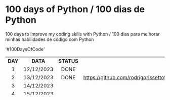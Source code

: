 # 100 days of Python / 100 dias de Python
100 days to improve my coding skills with Python  / 100 dias para melhorar minhas habilidades de código com Python

'#100DaysOfCode'

<table style="border-collapse: collapse; width: 100%; height: 120px;">
<tbody>
<tr>
<td style="width: 5.17997%; text-align: center;" width="64"><strong>DAY</strong></td>
<td style="width: 10.3599%; text-align: center;" width="75"><strong>DATA</strong></td>
<td style="width: 8.42847%; text-align: center;" width="61"><strong>STATUS</strong></td>
<td style="width: 14.0473%; text-align: center;" width="128"><strong>NAME</strong></td>
<td style="width: 61.9842%; text-align: center;" width="116"><strong>PROJECT LINK</strong></td>
</tr>
<tr>
<td style="width: 5.17997%; text-align: center;">1</td>
<td style="width: 10.3599%; text-align: center;">12/12/2023</td>
<td style="width: 8.42847%; text-align: center;">DONE</td>
<td style="width: 14.0473%; text-align: center;">Print into the World</td>
<td style="width: 61.9842%;"><a href="https://github.com/rodrigorissettoterra/100_days_of_Python/blob/main/Day1_of_100days.ipynb" target="_blank" rel="nofollow noopener noreferrer"> https://github.com/rodrigorissettoterra/100_days_of_Python/blob/main/Day1_of_100days.ipynb</a></td>
</tr>
<tr>
<td style="width: 5.17997%; text-align: center;">2</td>
<td style="width: 10.3599%; text-align: center;">13/12/2023</td>
<td style="width: 8.42847%; text-align: center;">DONE</td>
<td style="width: 14.0473%; text-align: center;"><a href="https://github.com/rodrigorissettoterra/100_days_of_Python/blob/main/Day2_of_100days.ipynb" target="_blank" rel="nofollow noopener noreferrer">https://github.com/rodrigorissettoterra/100_days_of_Python/blob/main/Day2_of_100days.ipynb</https:</a></td>
<td style="width: 61.9842%;"></td>
</tr>
<tr>
<td style="width: 5.17997%; text-align: center;">3</td>
<td style="width: 10.3599%; text-align: center;">14/12/2023</td>
<td style="width: 8.42847%; text-align: center;"></td>
<td style="width: 14.0473%; text-align: center;"></td>
<td style="width: 61.9842%;"></td>
</tr>
<tr>
<td style="width: 5.17997%; text-align: center;">4</td>
<td style="width: 10.3599%; text-align: center;">15/12/2023</td>
<td style="width: 8.42847%; text-align: center;"></td>
<td style="width: 14.0473%; text-align: center;"></td>
<td style="width: 61.9842%;"></td>
</tr>
<tr>
<td style="width: 5.17997%; text-align: center;">5</td>
<td style="width: 10.3599%; text-align: center;">16/12/2023</td>
<td style="width: 8.42847%; text-align: center;"></td>
<td style="width: 14.0473%; text-align: center;"></td>
<td style="width: 61.9842%;"></td>
</tr>
<tr>
<td style="width: 5.17997%; text-align: center;">6</td>
<td style="width: 10.3599%; text-align: center;">17/12/2023</td>
<td style="width: 8.42847%; text-align: center;"></td>
<td style="width: 14.0473%; text-align: center;"></td>
<td style="width: 61.9842%;"></td>
</tr>
<tr>
<td style="width: 5.17997%; text-align: center;">7</td>
<td style="width: 10.3599%; text-align: center;">18/12/2023</td>
<td style="width: 8.42847%; text-align: center;"></td>
<td style="width: 14.0473%; text-align: center;"></td>
<td style="width: 61.9842%;"></td>
</tr>
<tr>
<td style="width: 5.17997%; text-align: center;">8</td>
<td style="width: 10.3599%; text-align: center;">19/12/2023</td>
<td style="width: 8.42847%; text-align: center;"></td>
<td style="width: 14.0473%; text-align: center;"></td>
<td style="width: 61.9842%;"></td>
</tr>
<tr>
<td style="width: 5.17997%; text-align: center;">9</td>
<td style="width: 10.3599%; text-align: center;">20/12/2023</td>
<td style="width: 8.42847%; text-align: center;"></td>
<td style="width: 14.0473%; text-align: center;"></td>
<td style="width: 61.9842%;"></td>
</tr>
<tr>
<td style="width: 5.17997%; text-align: center;">10</td>
<td style="width: 10.3599%; text-align: center;">21/12/2023</td>
<td style="width: 8.42847%; text-align: center;"></td>
<td style="width: 14.0473%; text-align: center;"></td>
<td style="width: 61.9842%;"></td>
</tr>
<tr>
<td style="width: 5.17997%; text-align: center;">11</td>
<td style="width: 10.3599%; text-align: center;">22/12/2023</td>
<td style="width: 8.42847%; text-align: center;"></td>
<td style="width: 14.0473%; text-align: center;"></td>
<td style="width: 61.9842%;"></td>
</tr>
<tr>
<td style="width: 5.17997%; text-align: center;">12</td>
<td style="width: 10.3599%; text-align: center;">23/12/2023</td>
<td style="width: 8.42847%; text-align: center;"></td>
<td style="width: 14.0473%; text-align: center;"></td>
<td style="width: 61.9842%;"></td>
</tr>
<tr>
<td style="width: 5.17997%; text-align: center;">13</td>
<td style="width: 10.3599%; text-align: center;">24/12/2023</td>
<td style="width: 8.42847%; text-align: center;"></td>
<td style="width: 14.0473%; text-align: center;"></td>
<td style="width: 61.9842%;"></td>
</tr>
<tr>
<td style="width: 5.17997%; text-align: center;">14</td>
<td style="width: 10.3599%; text-align: center;">25/12/2023</td>
<td style="width: 8.42847%; text-align: center;"></td>
<td style="width: 14.0473%; text-align: center;"></td>
<td style="width: 61.9842%;"></td>
</tr>
<tr>
<td style="width: 5.17997%; text-align: center;">15</td>
<td style="width: 10.3599%; text-align: center;">26/12/2023</td>
<td style="width: 8.42847%; text-align: center;"></td>
<td style="width: 14.0473%; text-align: center;"></td>
<td style="width: 61.9842%;"></td>
</tr>
<tr>
<td style="width: 5.17997%; text-align: center;">16</td>
<td style="width: 10.3599%; text-align: center;">27/12/2023</td>
<td style="width: 8.42847%; text-align: center;"></td>
<td style="width: 14.0473%; text-align: center;"></td>
<td style="width: 61.9842%;"></td>
</tr>
<tr>
<td style="width: 5.17997%; text-align: center;">17</td>
<td style="width: 10.3599%; text-align: center;">28/12/2023</td>
<td style="width: 8.42847%; text-align: center;"></td>
<td style="width: 14.0473%; text-align: center;"></td>
<td style="width: 61.9842%;"></td>
</tr>
<tr>
<td style="width: 5.17997%; text-align: center;">18</td>
<td style="width: 10.3599%; text-align: center;">29/12/2023</td>
<td style="width: 8.42847%; text-align: center;"></td>
<td style="width: 14.0473%; text-align: center;"></td>
<td style="width: 61.9842%;"></td>
</tr>
<tr>
<td style="width: 5.17997%; text-align: center;">19</td>
<td style="width: 10.3599%; text-align: center;">30/12/2023</td>
<td style="width: 8.42847%; text-align: center;"></td>
<td style="width: 14.0473%; text-align: center;"></td>
<td style="width: 61.9842%;"></td>
</tr>
<tr>
<td style="width: 5.17997%; text-align: center;">20</td>
<td style="width: 10.3599%; text-align: center;">31/12/2023</td>
<td style="width: 8.42847%; text-align: center;"></td>
<td style="width: 14.0473%; text-align: center;"></td>
<td style="width: 61.9842%;"></td>
</tr>
<tr>
<td style="width: 5.17997%; text-align: center;">21</td>
<td style="width: 10.3599%; text-align: center;">01/01/2024</td>
<td style="width: 8.42847%; text-align: center;"></td>
<td style="width: 14.0473%; text-align: center;"></td>
<td style="width: 61.9842%;"></td>
</tr>
<tr>
<td style="width: 5.17997%; text-align: center;">22</td>
<td style="width: 10.3599%; text-align: center;">02/01/2024</td>
<td style="width: 8.42847%; text-align: center;"></td>
<td style="width: 14.0473%; text-align: center;"></td>
<td style="width: 61.9842%;"></td>
</tr>
<tr>
<td style="width: 5.17997%; text-align: center;">23</td>
<td style="width: 10.3599%; text-align: center;">03/01/2024</td>
<td style="width: 8.42847%; text-align: center;"></td>
<td style="width: 14.0473%; text-align: center;"></td>
<td style="width: 61.9842%;"></td>
</tr>
<tr>
<td style="width: 5.17997%; text-align: center;">24</td>
<td style="width: 10.3599%; text-align: center;">04/01/2024</td>
<td style="width: 8.42847%; text-align: center;"></td>
<td style="width: 14.0473%; text-align: center;"></td>
<td style="width: 61.9842%;"></td>
</tr>
<tr>
<td style="width: 5.17997%; text-align: center;">25</td>
<td style="width: 10.3599%; text-align: center;">05/01/2024</td>
<td style="width: 8.42847%; text-align: center;"></td>
<td style="width: 14.0473%; text-align: center;"></td>
<td style="width: 61.9842%;"></td>
</tr>
<tr>
<td style="width: 5.17997%; text-align: center;">26</td>
<td style="width: 10.3599%; text-align: center;">06/01/2024</td>
<td style="width: 8.42847%; text-align: center;"></td>
<td style="width: 14.0473%; text-align: center;"></td>
<td style="width: 61.9842%;"></td>
</tr>
<tr>
<td style="width: 5.17997%; text-align: center;">27</td>
<td style="width: 10.3599%; text-align: center;">07/01/2024</td>
<td style="width: 8.42847%; text-align: center;"></td>
<td style="width: 14.0473%; text-align: center;"></td>
<td style="width: 61.9842%;"></td>
</tr>
<tr>
<td style="width: 5.17997%; text-align: center;">28</td>
<td style="width: 10.3599%; text-align: center;">08/01/2024</td>
<td style="width: 8.42847%; text-align: center;"></td>
<td style="width: 14.0473%; text-align: center;"></td>
<td style="width: 61.9842%;"></td>
</tr>
<tr>
<td style="width: 5.17997%; text-align: center;">29</td>
<td style="width: 10.3599%; text-align: center;">09/01/2024</td>
<td style="width: 8.42847%; text-align: center;"></td>
<td style="width: 14.0473%; text-align: center;"></td>
<td style="width: 61.9842%;"></td>
</tr>
<tr>
<td style="width: 5.17997%; text-align: center;">30</td>
<td style="width: 10.3599%; text-align: center;">10/01/2024</td>
<td style="width: 8.42847%; text-align: center;"></td>
<td style="width: 14.0473%; text-align: center;"></td>
<td style="width: 61.9842%;"></td>
</tr>
<tr>
<td style="width: 5.17997%; text-align: center;">31</td>
<td style="width: 10.3599%; text-align: center;">11/01/2024</td>
<td style="width: 8.42847%; text-align: center;"></td>
<td style="width: 14.0473%; text-align: center;"></td>
<td style="width: 61.9842%;"></td>
</tr>
<tr>
<td style="width: 5.17997%; text-align: center;">32</td>
<td style="width: 10.3599%; text-align: center;">12/01/2024</td>
<td style="width: 8.42847%; text-align: center;"></td>
<td style="width: 14.0473%; text-align: center;"></td>
<td style="width: 61.9842%;"></td>
</tr>
<tr>
<td style="width: 5.17997%; text-align: center;">33</td>
<td style="width: 10.3599%; text-align: center;">13/01/2024</td>
<td style="width: 8.42847%; text-align: center;"></td>
<td style="width: 14.0473%; text-align: center;"></td>
<td style="width: 61.9842%;"></td>
</tr>
<tr>
<td style="width: 5.17997%; text-align: center;">34</td>
<td style="width: 10.3599%; text-align: center;">14/01/2024</td>
<td style="width: 8.42847%; text-align: center;"></td>
<td style="width: 14.0473%; text-align: center;"></td>
<td style="width: 61.9842%;"></td>
</tr>
<tr>
<td style="width: 5.17997%; text-align: center;">35</td>
<td style="width: 10.3599%; text-align: center;">15/01/2024</td>
<td style="width: 8.42847%; text-align: center;"></td>
<td style="width: 14.0473%; text-align: center;"></td>
<td style="width: 61.9842%;"></td>
</tr>
<tr>
<td style="width: 5.17997%; text-align: center;">36</td>
<td style="width: 10.3599%; text-align: center;">16/01/2024</td>
<td style="width: 8.42847%; text-align: center;"></td>
<td style="width: 14.0473%; text-align: center;"></td>
<td style="width: 61.9842%;"></td>
</tr>
<tr>
<td style="width: 5.17997%; text-align: center;">37</td>
<td style="width: 10.3599%; text-align: center;">17/01/2024</td>
<td style="width: 8.42847%; text-align: center;"></td>
<td style="width: 14.0473%; text-align: center;"></td>
<td style="width: 61.9842%;"></td>
</tr>
<tr>
<td style="width: 5.17997%; text-align: center;">38</td>
<td style="width: 10.3599%; text-align: center;">18/01/2024</td>
<td style="width: 8.42847%; text-align: center;"></td>
<td style="width: 14.0473%; text-align: center;"></td>
<td style="width: 61.9842%;"></td>
</tr>
<tr>
<td style="width: 5.17997%; text-align: center;">39</td>
<td style="width: 10.3599%; text-align: center;">19/01/2024</td>
<td style="width: 8.42847%; text-align: center;"></td>
<td style="width: 14.0473%; text-align: center;"></td>
<td style="width: 61.9842%;"></td>
</tr>
<tr>
<td style="width: 5.17997%; text-align: center;">40</td>
<td style="width: 10.3599%; text-align: center;">20/01/2024</td>
<td style="width: 8.42847%; text-align: center;"></td>
<td style="width: 14.0473%; text-align: center;"></td>
<td style="width: 61.9842%;"></td>
</tr>
<tr>
<td style="width: 5.17997%; text-align: center;">41</td>
<td style="width: 10.3599%; text-align: center;">21/01/2024</td>
<td style="width: 8.42847%; text-align: center;"></td>
<td style="width: 14.0473%; text-align: center;"></td>
<td style="width: 61.9842%;"></td>
</tr>
<tr>
<td style="width: 5.17997%; text-align: center;">42</td>
<td style="width: 10.3599%; text-align: center;">22/01/2024</td>
<td style="width: 8.42847%; text-align: center;"></td>
<td style="width: 14.0473%; text-align: center;"></td>
<td style="width: 61.9842%;"></td>
</tr>
<tr>
<td style="width: 5.17997%; text-align: center;">43</td>
<td style="width: 10.3599%; text-align: center;">23/01/2024</td>
<td style="width: 8.42847%; text-align: center;"></td>
<td style="width: 14.0473%; text-align: center;"></td>
<td style="width: 61.9842%;"></td>
</tr>
<tr>
<td style="width: 5.17997%; text-align: center;">44</td>
<td style="width: 10.3599%; text-align: center;">24/01/2024</td>
<td style="width: 8.42847%; text-align: center;"></td>
<td style="width: 14.0473%; text-align: center;"></td>
<td style="width: 61.9842%;"></td>
</tr>
<tr>
<td style="width: 5.17997%; text-align: center;">45</td>
<td style="width: 10.3599%; text-align: center;">25/01/2024</td>
<td style="width: 8.42847%; text-align: center;"></td>
<td style="width: 14.0473%; text-align: center;"></td>
<td style="width: 61.9842%;"></td>
</tr>
<tr>
<td style="width: 5.17997%; text-align: center;">46</td>
<td style="width: 10.3599%; text-align: center;">26/01/2024</td>
<td style="width: 8.42847%; text-align: center;"></td>
<td style="width: 14.0473%; text-align: center;"></td>
<td style="width: 61.9842%;"></td>
</tr>
<tr>
<td style="width: 5.17997%; text-align: center;">47</td>
<td style="width: 10.3599%; text-align: center;">27/01/2024</td>
<td style="width: 8.42847%; text-align: center;"></td>
<td style="width: 14.0473%; text-align: center;"></td>
<td style="width: 61.9842%;"></td>
</tr>
<tr>
<td style="width: 5.17997%; text-align: center;">48</td>
<td style="width: 10.3599%; text-align: center;">28/01/2024</td>
<td style="width: 8.42847%; text-align: center;"></td>
<td style="width: 14.0473%; text-align: center;"></td>
<td style="width: 61.9842%;"></td>
</tr>
<tr>
<td style="width: 5.17997%; text-align: center;">49</td>
<td style="width: 10.3599%; text-align: center;">29/01/2024</td>
<td style="width: 8.42847%; text-align: center;"></td>
<td style="width: 14.0473%; text-align: center;"></td>
<td style="width: 61.9842%;"></td>
</tr>
<tr>
<td style="width: 5.17997%; text-align: center;">50</td>
<td style="width: 10.3599%; text-align: center;">30/01/2024</td>
<td style="width: 8.42847%; text-align: center;"></td>
<td style="width: 14.0473%; text-align: center;"></td>
<td style="width: 61.9842%;"></td>
</tr>
<tr>
<td style="width: 5.17997%; text-align: center;">51</td>
<td style="width: 10.3599%; text-align: center;">31/01/2024</td>
<td style="width: 8.42847%; text-align: center;"></td>
<td style="width: 14.0473%; text-align: center;"></td>
<td style="width: 61.9842%;"></td>
</tr>
<tr>
<td style="width: 5.17997%; text-align: center;">52</td>
<td style="width: 10.3599%; text-align: center;">01/02/2024</td>
<td style="width: 8.42847%; text-align: center;"></td>
<td style="width: 14.0473%; text-align: center;"></td>
<td style="width: 61.9842%;"></td>
</tr>
<tr>
<td style="width: 5.17997%; text-align: center;">53</td>
<td style="width: 10.3599%; text-align: center;">02/02/2024</td>
<td style="width: 8.42847%; text-align: center;"></td>
<td style="width: 14.0473%; text-align: center;"></td>
<td style="width: 61.9842%;"></td>
</tr>
<tr>
<td style="width: 5.17997%; text-align: center;">54</td>
<td style="width: 10.3599%; text-align: center;">03/02/2024</td>
<td style="width: 8.42847%; text-align: center;"></td>
<td style="width: 14.0473%; text-align: center;"></td>
<td style="width: 61.9842%;"></td>
</tr>
<tr>
<td style="width: 5.17997%; text-align: center;">55</td>
<td style="width: 10.3599%; text-align: center;">04/02/2024</td>
<td style="width: 8.42847%; text-align: center;"></td>
<td style="width: 14.0473%; text-align: center;"></td>
<td style="width: 61.9842%;"></td>
</tr>
<tr>
<td style="width: 5.17997%; text-align: center;">56</td>
<td style="width: 10.3599%; text-align: center;">05/02/2024</td>
<td style="width: 8.42847%; text-align: center;"></td>
<td style="width: 14.0473%; text-align: center;"></td>
<td style="width: 61.9842%;"></td>
</tr>
<tr>
<td style="width: 5.17997%; text-align: center;">57</td>
<td style="width: 10.3599%; text-align: center;">06/02/2024</td>
<td style="width: 8.42847%; text-align: center;"></td>
<td style="width: 14.0473%; text-align: center;"></td>
<td style="width: 61.9842%;"></td>
</tr>
<tr>
<td style="width: 5.17997%; text-align: center;">58</td>
<td style="width: 10.3599%; text-align: center;">07/02/2024</td>
<td style="width: 8.42847%; text-align: center;"></td>
<td style="width: 14.0473%; text-align: center;"></td>
<td style="width: 61.9842%;"></td>
</tr>
<tr>
<td style="width: 5.17997%; text-align: center;">59</td>
<td style="width: 10.3599%; text-align: center;">08/02/2024</td>
<td style="width: 8.42847%; text-align: center;"></td>
<td style="width: 14.0473%; text-align: center;"></td>
<td style="width: 61.9842%;"></td>
</tr>
<tr>
<td style="width: 5.17997%; text-align: center;">60</td>
<td style="width: 10.3599%; text-align: center;">09/02/2024</td>
<td style="width: 8.42847%; text-align: center;"></td>
<td style="width: 14.0473%; text-align: center;"></td>
<td style="width: 61.9842%;"></td>
</tr>
<tr>
<td style="width: 5.17997%; text-align: center;">61</td>
<td style="width: 10.3599%; text-align: center;">10/02/2024</td>
<td style="width: 8.42847%; text-align: center;"></td>
<td style="width: 14.0473%; text-align: center;"></td>
<td style="width: 61.9842%;"></td>
</tr>
<tr>
<td style="width: 5.17997%; text-align: center;">62</td>
<td style="width: 10.3599%; text-align: center;">11/02/2024</td>
<td style="width: 8.42847%; text-align: center;"></td>
<td style="width: 14.0473%; text-align: center;"></td>
<td style="width: 61.9842%;"></td>
</tr>
<tr>
<td style="width: 5.17997%; text-align: center;">63</td>
<td style="width: 10.3599%; text-align: center;">12/02/2024</td>
<td style="width: 8.42847%; text-align: center;"></td>
<td style="width: 14.0473%; text-align: center;"></td>
<td style="width: 61.9842%;"></td>
</tr>
<tr>
<td style="width: 5.17997%; text-align: center;">64</td>
<td style="width: 10.3599%; text-align: center;">13/02/2024</td>
<td style="width: 8.42847%; text-align: center;"></td>
<td style="width: 14.0473%; text-align: center;"></td>
<td style="width: 61.9842%;"></td>
</tr>
<tr>
<td style="width: 5.17997%; text-align: center;">65</td>
<td style="width: 10.3599%; text-align: center;">14/02/2024</td>
<td style="width: 8.42847%; text-align: center;"></td>
<td style="width: 14.0473%; text-align: center;"></td>
<td style="width: 61.9842%;"></td>
</tr>
<tr>
<td style="width: 5.17997%; text-align: center;">66</td>
<td style="width: 10.3599%; text-align: center;">15/02/2024</td>
<td style="width: 8.42847%; text-align: center;"></td>
<td style="width: 14.0473%; text-align: center;"></td>
<td style="width: 61.9842%;"></td>
</tr>
<tr>
<td style="width: 5.17997%; text-align: center;">67</td>
<td style="width: 10.3599%; text-align: center;">16/02/2024</td>
<td style="width: 8.42847%; text-align: center;"></td>
<td style="width: 14.0473%; text-align: center;"></td>
<td style="width: 61.9842%;"></td>
</tr>
<tr>
<td style="width: 5.17997%; text-align: center;">68</td>
<td style="width: 10.3599%; text-align: center;">17/02/2024</td>
<td style="width: 8.42847%; text-align: center;"></td>
<td style="width: 14.0473%; text-align: center;"></td>
<td style="width: 61.9842%;"></td>
</tr>
<tr>
<td style="width: 5.17997%; text-align: center;">69</td>
<td style="width: 10.3599%; text-align: center;">18/02/2024</td>
<td style="width: 8.42847%; text-align: center;"></td>
<td style="width: 14.0473%; text-align: center;"></td>
<td style="width: 61.9842%;"></td>
</tr>
<tr>
<td style="width: 5.17997%; text-align: center;">70</td>
<td style="width: 10.3599%; text-align: center;">19/02/2024</td>
<td style="width: 8.42847%; text-align: center;"></td>
<td style="width: 14.0473%; text-align: center;"></td>
<td style="width: 61.9842%;"></td>
</tr>
<tr>
<td style="width: 5.17997%; text-align: center;">71</td>
<td style="width: 10.3599%; text-align: center;">20/02/2024</td>
<td style="width: 8.42847%; text-align: center;"></td>
<td style="width: 14.0473%; text-align: center;"></td>
<td style="width: 61.9842%;"></td>
</tr>
<tr>
<td style="width: 5.17997%; text-align: center;">72</td>
<td style="width: 10.3599%; text-align: center;">21/02/2024</td>
<td style="width: 8.42847%; text-align: center;"></td>
<td style="width: 14.0473%; text-align: center;"></td>
<td style="width: 61.9842%;"></td>
</tr>
<tr>
<td style="width: 5.17997%; text-align: center;">73</td>
<td style="width: 10.3599%; text-align: center;">22/02/2024</td>
<td style="width: 8.42847%; text-align: center;"></td>
<td style="width: 14.0473%; text-align: center;"></td>
<td style="width: 61.9842%;"></td>
</tr>
<tr>
<td style="width: 5.17997%; text-align: center;">74</td>
<td style="width: 10.3599%; text-align: center;">23/02/2024</td>
<td style="width: 8.42847%; text-align: center;"></td>
<td style="width: 14.0473%; text-align: center;"></td>
<td style="width: 61.9842%;"></td>
</tr>
<tr>
<td style="width: 5.17997%; text-align: center;">75</td>
<td style="width: 10.3599%; text-align: center;">24/02/2024</td>
<td style="width: 8.42847%; text-align: center;"></td>
<td style="width: 14.0473%; text-align: center;"></td>
<td style="width: 61.9842%;"></td>
</tr>
<tr>
<td style="width: 5.17997%; text-align: center;">76</td>
<td style="width: 10.3599%; text-align: center;">25/02/2024</td>
<td style="width: 8.42847%; text-align: center;"></td>
<td style="width: 14.0473%; text-align: center;"></td>
<td style="width: 61.9842%;"></td>
</tr>
<tr>
<td style="width: 5.17997%; text-align: center;">77</td>
<td style="width: 10.3599%; text-align: center;">26/02/2024</td>
<td style="width: 8.42847%; text-align: center;"></td>
<td style="width: 14.0473%; text-align: center;"></td>
<td style="width: 61.9842%;"></td>
</tr>
<tr>
<td style="width: 5.17997%; text-align: center;">78</td>
<td style="width: 10.3599%; text-align: center;">27/02/2024</td>
<td style="width: 8.42847%; text-align: center;"></td>
<td style="width: 14.0473%; text-align: center;"></td>
<td style="width: 61.9842%;"></td>
</tr>
<tr>
<td style="width: 5.17997%; text-align: center;">79</td>
<td style="width: 10.3599%; text-align: center;">28/02/2024</td>
<td style="width: 8.42847%; text-align: center;"></td>
<td style="width: 14.0473%; text-align: center;"></td>
<td style="width: 61.9842%;"></td>
</tr>
<tr>
<td style="width: 5.17997%; text-align: center;">80</td>
<td style="width: 10.3599%; text-align: center;">29/02/2024</td>
<td style="width: 8.42847%; text-align: center;"></td>
<td style="width: 14.0473%; text-align: center;"></td>
<td style="width: 61.9842%;"></td>
</tr>
<tr>
<td style="width: 5.17997%; text-align: center;">81</td>
<td style="width: 10.3599%; text-align: center;">01/03/2024</td>
<td style="width: 8.42847%; text-align: center;"></td>
<td style="width: 14.0473%; text-align: center;"></td>
<td style="width: 61.9842%;"></td>
</tr>
<tr>
<td style="width: 5.17997%; text-align: center;">82</td>
<td style="width: 10.3599%; text-align: center;">02/03/2024</td>
<td style="width: 8.42847%; text-align: center;"></td>
<td style="width: 14.0473%; text-align: center;"></td>
<td style="width: 61.9842%;"></td>
</tr>
<tr>
<td style="width: 5.17997%; text-align: center;">83</td>
<td style="width: 10.3599%; text-align: center;">03/03/2024</td>
<td style="width: 8.42847%; text-align: center;"></td>
<td style="width: 14.0473%; text-align: center;"></td>
<td style="width: 61.9842%;"></td>
</tr>
<tr>
<td style="width: 5.17997%; text-align: center;">84</td>
<td style="width: 10.3599%; text-align: center;">04/03/2024</td>
<td style="width: 8.42847%; text-align: center;"></td>
<td style="width: 14.0473%; text-align: center;"></td>
<td style="width: 61.9842%;"></td>
</tr>
<tr>
<td style="width: 5.17997%; text-align: center;">85</td>
<td style="width: 10.3599%; text-align: center;">05/03/2024</td>
<td style="width: 8.42847%; text-align: center;"></td>
<td style="width: 14.0473%; text-align: center;"></td>
<td style="width: 61.9842%;"></td>
</tr>
<tr>
<td style="width: 5.17997%; text-align: center;">86</td>
<td style="width: 10.3599%; text-align: center;">06/03/2024</td>
<td style="width: 8.42847%; text-align: center;"></td>
<td style="width: 14.0473%; text-align: center;"></td>
<td style="width: 61.9842%;"></td>
</tr>
<tr>
<td style="width: 5.17997%; text-align: center;">87</td>
<td style="width: 10.3599%; text-align: center;">07/03/2024</td>
<td style="width: 8.42847%; text-align: center;"></td>
<td style="width: 14.0473%; text-align: center;"></td>
<td style="width: 61.9842%;"></td>
</tr>
<tr>
<td style="width: 5.17997%; text-align: center;">88</td>
<td style="width: 10.3599%; text-align: center;">08/03/2024</td>
<td style="width: 8.42847%; text-align: center;"></td>
<td style="width: 14.0473%; text-align: center;"></td>
<td style="width: 61.9842%;"></td>
</tr>
<tr>
<td style="width: 5.17997%; text-align: center;">89</td>
<td style="width: 10.3599%; text-align: center;">09/03/2024</td>
<td style="width: 8.42847%; text-align: center;"></td>
<td style="width: 14.0473%; text-align: center;"></td>
<td style="width: 61.9842%;"></td>
</tr>
<tr>
<td style="width: 5.17997%; text-align: center;">90</td>
<td style="width: 10.3599%; text-align: center;">10/03/2024</td>
<td style="width: 8.42847%; text-align: center;"></td>
<td style="width: 14.0473%; text-align: center;"></td>
<td style="width: 61.9842%;"></td>
</tr>
<tr>
<td style="width: 5.17997%; text-align: center;">91</td>
<td style="width: 10.3599%; text-align: center;">11/03/2024</td>
<td style="width: 8.42847%; text-align: center;"></td>
<td style="width: 14.0473%; text-align: center;"></td>
<td style="width: 61.9842%;"></td>
</tr>
<tr>
<td style="width: 5.17997%; text-align: center;">92</td>
<td style="width: 10.3599%; text-align: center;">12/03/2024</td>
<td style="width: 8.42847%; text-align: center;"></td>
<td style="width: 14.0473%; text-align: center;"></td>
<td style="width: 61.9842%;"></td>
</tr>
<tr>
<td style="width: 5.17997%; text-align: center;">93</td>
<td style="width: 10.3599%; text-align: center;">13/03/2024</td>
<td style="width: 8.42847%; text-align: center;"></td>
<td style="width: 14.0473%; text-align: center;"></td>
<td style="width: 61.9842%;"></td>
</tr>
<tr>
<td style="width: 5.17997%; text-align: center;">94</td>
<td style="width: 10.3599%; text-align: center;">14/03/2024</td>
<td style="width: 8.42847%; text-align: center;"></td>
<td style="width: 14.0473%; text-align: center;"></td>
<td style="width: 61.9842%;"></td>
</tr>
<tr>
<td style="width: 5.17997%; text-align: center;">95</td>
<td style="width: 10.3599%; text-align: center;">15/03/2024</td>
<td style="width: 8.42847%; text-align: center;"></td>
<td style="width: 14.0473%; text-align: center;"></td>
<td style="width: 61.9842%;"></td>
</tr>
<tr>
<td style="width: 5.17997%; text-align: center;">96</td>
<td style="width: 10.3599%; text-align: center;">16/03/2024</td>
<td style="width: 8.42847%; text-align: center;"></td>
<td style="width: 14.0473%; text-align: center;"></td>
<td style="width: 61.9842%;"></td>
</tr>
<tr>
<td style="width: 5.17997%; text-align: center;">97</td>
<td style="width: 10.3599%; text-align: center;">17/03/2024</td>
<td style="width: 8.42847%; text-align: center;"></td>
<td style="width: 14.0473%; text-align: center;"></td>
<td style="width: 61.9842%;"></td>
</tr>
<tr>
<td style="width: 5.17997%; text-align: center;">98</td>
<td style="width: 10.3599%; text-align: center;">18/03/2024</td>
<td style="width: 8.42847%; text-align: center;"></td>
<td style="width: 14.0473%; text-align: center;"></td>
<td style="width: 61.9842%;"></td>
</tr>
<tr>
<td style="width: 5.17997%; text-align: center;">99</td>
<td style="width: 10.3599%; text-align: center;">19/03/2024</td>
<td style="width: 8.42847%; text-align: center;"></td>
<td style="width: 14.0473%; text-align: center;"></td>
<td style="width: 61.9842%;"></td>
</tr>
<tr>
<td style="width: 5.17997%; text-align: center;">100</td>
<td style="width: 10.3599%; text-align: center;">20/03/2024</td>
<td style="width: 8.42847%; text-align: center;"></td>
<td style="width: 14.0473%; text-align: center;"></td>
<td style="width: 61.9842%;"></td>
</tr>
</tbody>
</table>
